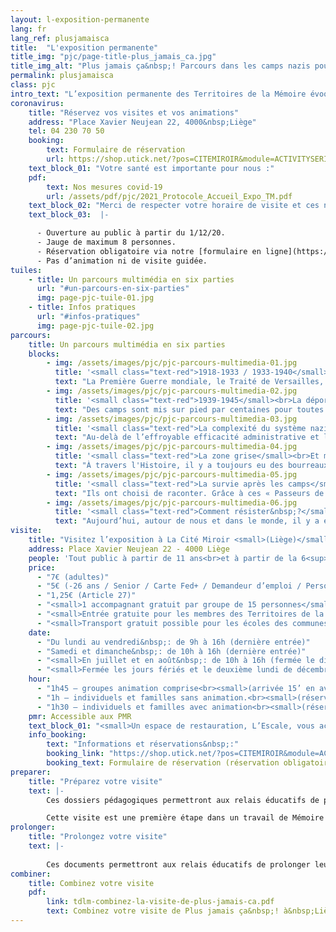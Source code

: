 ```yaml
---
layout: l-exposition-permanente
lang: fr
lang_ref: plusjamaisca
title:  "L'exposition permanente"
title_img: "pjc/page-title-plus_jamais_ca.jpg"
title_img_alt: "Plus jamais ça&nbsp;! Parcours dans les camps nazis pour resister aujourd'hui"
permalink: plusjamaisca
class: pjc
intro_text: "L’exposition permanente des Territoires de la Mémoire évoque le cheminement des déportés dans les camps nazis. Très vite, on réalise que l’interrompre est impossible. Guidé par la voix de l’acteur Pierre Arditi, le son, les images et les jeux de lumière, le visiteur est amené à découvrir des espaces qui explorent l’une des pages les plus sombres de notre Histoire : la Seconde Guerre mondiale, la montée du nazisme, les camps de concentration et d’extermination. Le parcours se prolonge par des témoignages et évoque la survie après la captivité. À l’issue de cette visite intense et émouvante, chacun est confronté à la réalité actuelle et s’interroge : que faire et comment résister aujourd’hui&nbsp;?"
coronavirus:
    title: "Réservez vos visites et vos animations"
    address: "Place Xavier Neujean 22, 4000&nbsp;Liège"
    tel: 04 230 70 50
    booking:
        text: Formulaire de réservation
        url: https://shop.utick.net/?pos=CITEMIROIR&module=ACTIVITYSERIEDETAILS&s=ED2DF76C-35A8-41E4-5F4F-ECB2B782AC19
    text_block_01: "Votre santé est importante pour nous :"
    pdf:
        text: Nos mesures covid-19
        url: /assets/pdf/pjc/2021_Protocole_Accueil_Expo_TM.pdf
    text_block_02: "Merci de respecter votre horaire de visite et ces nouvelles mesures pour le bon déroulement des visites."
    text_block_03:  |- 

      - Ouverture au public à partir du 1/12/20.
      - Jauge de maximum 8 personnes.
      - Réservation obligatoire via notre [formulaire en ligne](https://shop.utick.net/?pos=CITEMIROIR&module=ACTIVITYSERIEDETAILS&s=ED2DF76C-35A8-41E4-5F4F-ECB2B782AC19).
      - Pas d’animation ni de visite guidée.
tuiles:
    - title: Un parcours multimédia en six parties 
      url: "#un-parcours-en-six-parties"
      img: page-pjc-tuile-01.jpg
    - title: Infos pratiques
      url: "#infos-pratiques"
      img: page-pjc-tuile-02.jpg
parcours:
    title: Un parcours multimédia en six parties
    blocks:
        - img: /assets/images/pjc/pjc-parcours-multimedia-01.jpg
          title: '<small class="text-red">1918-1933 / 1933-1940</small><br>La Seconde Guerre mondiale est en marche'
          text: "La Première Guerre mondiale, le Traité de Versailles, la montée du nazisme, la situation en Allemagne, <em>Mein Kampf</em>, la répression et les lois anti-juives, les jeunesses hitlériennes, l’euthanasie d’État."
        - img: /assets/images/pjc/pjc-parcours-multimedia-02.jpg
          title: '<small class="text-red">1939-1945</small><br>La déportation, les camps de concentration et les centres d’extermination. Une même finalité : la mort&nbsp;!'
          text: "Des camps sont mis sur pied par centaines pour toutes celles et ceux qui ne répondent pas aux «&nbsp;critères&nbsp;» nazis. Dix millions de victimes sont déportées à cause de leurs idées, de leur engagement, de leur appartenance à une communauté, de leurs croyances ou de leur mode de vie."
        - img: /assets/images/pjc/pjc-parcours-multimedia-03.jpg
          title: '<small class="text-red">La complexité du système nazi</small><br>Comment tout cela a-t-il été possible&nbsp;?'
          text: "Au-delà de l’effroyable efficacité administrative et logistique, d’une bureaucratie aveugle et de l’obsession de soumettre et d’exterminer, la question reste entière&nbsp;: qui est responsable&nbsp;?"
        - img: /assets/images/pjc/pjc-parcours-multimedia-04.jpg
          title: '<small class="text-red">La zone grise</small><br>Et moi&nbsp;?'
          text: "À travers l'Histoire, il y a toujours eu des bourreaux et des victimes, des témoins et des personnes en résistance… tous humains. Néanmoins, ces notions ne sont pas figées: elles s'entremêlent et évoluent dans la nuance. Cette partie interpelle le visiteur en lui posant la question&nbsp;: quels sont les leviers qui nous amènent, en tant que citoyens, à résister à ce qui nous révolte&nbsp;?"
        - img: /assets/images/pjc/pjc-parcours-multimedia-05.jpg
          title: '<small class="text-red">La survie après les camps</small><br>Et les témoignages&nbsp;!'
          text: "Ils ont choisi de raconter. Grâce à ces « Passeurs de Mémoire », on comprend toute l’importance du travail de Mémoire."
        - img: /assets/images/pjc/pjc-parcours-multimedia-06.jpg
          title: '<small class="text-red">Comment résister&nbsp;?</small><br>Décoder les mécanismes qui mènent à la peur, à la haine et aux exclusions.'
          text: "Aujourd’hui, autour de nous et dans le monde, il y a encore beaucoup trop d’inacceptables. Et toi, seras-tu un simple spectateur&nbsp;? Ou seras-tu, au contraire, un acteur capable de voir les injustices et de dénoncer les dangers qui menacent nos libertés&nbsp;?"
visite:
    title: "Visitez l’exposition à La Cité Miroir <small>(Liège)</small>"
    address: Place Xavier Neujean 22 - 4000 Liège
    people: 'Tout public à partir de 11 ans<br>et à partir de la 6<sup>e</sup> primaire pour les groupes scolaires<br><small>(Capacité de l’exposition :  11-15 ans [25 pers.] | 15 ans et + [20 pers.])</small>'
    price:
      - "7€ (adultes)"
      - "5€ (-26 ans / Senior / Carte Fed+ / Demandeur d’emploi / Personne handicapée)"
      - "1,25€ (Article 27)"
      - "<small>1 accompagnant gratuit par groupe de 15 personnes</small>"
      - "<small>Entrée gratuite pour les membres des Territoires de la Mémoire asbl, les possesseurs d'une carte Région wallonne, Carte Prof, Educpass ou Leraren Kaart et le 1<sup>er</sup> dimanche de chaque mois.</small>"
      - "<small>Transport gratuit possible pour les écoles des communes, provinces et institutions membres du Réseau Territoires de Mémoire, contactez-nous.</small>"
    date:
      - "Du lundi au vendredi&nbsp;: de 9h à 16h (dernière entrée)"
      - "Samedi et dimanche&nbsp;: de 10h à 16h (dernière entrée)"
      - "<small>En juillet et en août&nbsp;: de 10h à 16h (fermée le dimanche)</small>"
      - "<small>Fermée les jours fériés et le deuxième lundi de décembre ainsi que les 27/09, 24/12 et 31/12</small>"
    hour:
      - "1h45 – groupes animation comprise<br><small>(arrivée 15’ en avance, réservation obligatoire).</small>"
      - "1h – individuels et familles sans animation.<br><small>(réservation conseillée, particulièrement en période scolaire)</small>"
      - "1h30 – individuels et familles avec animation<br><small>(réservation obligatoire, sous réserves de disponibilités)</small>"
    pmr: Accessible aux PMR
    text_block_01: "<small>Un espace de restauration, L’Escale, vous accueille le midi. Aussi, vos groupes disposeront d’un espace d’attente. Renseignements : +32 (0)4 230 70 62</small>"
    info_booking:
        text: "Informations et réservations&nbsp;:"
        booking_link: "https://shop.utick.net/?pos=CITEMIROIR&module=ACTIVITYSERIEDETAILS&s=ED2DF76C-35A8-41E4-5F4F-ECB2B782AC19"
        booking_text: Formulaire de réservation (réservation obligatoire)
preparer:
    title: "Préparez votre visite"
    text: |- 
        Ces dossiers pédagogiques permettront aux relais éducatifs de préparer une visite aux Territoires de la Mémoire en abordant les éléments indispensables à la compréhension de l’exposition « Plus jamais ça ! Parcours dans les camps nazis pour résister aujourd’hui ».

        Cette visite est une première étape dans un travail de Mémoire qui pourrait se prolonger... Pour ce faire, d’autres ressources sont à votre disposition, notamment via la [bibliothèque George Orwell](/bibliotheque-et-librairie-et-librairie) ou encore à la [librairie Stéphane Hessel](/bibliotheque-et-librairie).
prolonger:
    title: "Prolongez votre visite"
    text: |- 
        
        Ces documents permettront aux relais éducatifs de prolonger leur visite de l'exposition "Plus jamais ça&nbsp;! Parcours dans les camps nazis pour resister aujourd'hui". Vous trouverez un dossier pédagogique ainsi que le contenu de la fresque "Résistances" visible sur le mur précédent la visite du parcours.        
combiner:
    title: Combinez votre visite
    pdf:
        link: tdlm-combinez-la-visite-de-plus-jamais-ca.pdf
        text: Combinez votre visite de Plus jamais ça&nbsp;! à&nbsp;Liège
---
```


